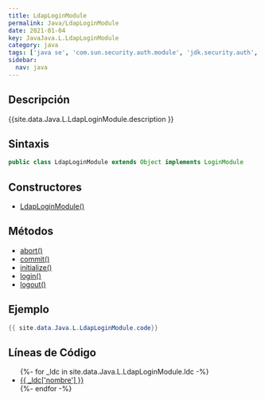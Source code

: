 ```yaml
---
title: LdapLoginModule
permalink: Java/LdapLoginModule
date: 2021-01-04
key: JavaJava.L.LdapLoginModule
category: java
tags: ['java se', 'com.sun.security.auth.module', 'jdk.security.auth', 'clase java', 'Java 1.6']
sidebar: 
  nav: java
---
```


## Descripción
{{site.data.Java.L.LdapLoginModule.description }}

## Sintaxis
~~~java
public class LdapLoginModule extends Object implements LoginModule
~~~

## Constructores
* [LdapLoginModule()](/Java/LdapLoginModule/LdapLoginModule/)

## Métodos
* [abort()](/Java/LdapLoginModule/abort)
* [commit()](/Java/LdapLoginModule/commit)
* [initialize()](/Java/LdapLoginModule/initialize)
* [login()](/Java/LdapLoginModule/login)
* [logout()](/Java/LdapLoginModule/logout)

## Ejemplo
~~~java
{{ site.data.Java.L.LdapLoginModule.code}}
~~~

## Líneas de Código
<ul>
{%- for _ldc in site.data.Java.L.LdapLoginModule.ldc -%}
   <li>
       <a href="{{_ldc['url'] }}">{{ _ldc['nombre'] }}</a>
   </li>
{%- endfor -%}
</ul>
